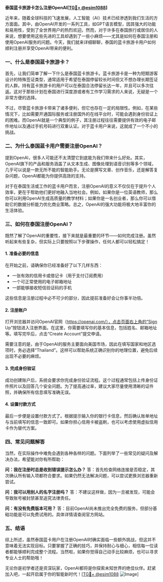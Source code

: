 **泰国蓝卡旅游卡怎么注册OpenAI[[TG💪+ @esim1088](https://t.me/s/esim1088)]**

近年来，随着全球科技的飞速发展，人工智能（AI）技术已经渗透到我们生活的方方面面。其中，由OpenAI开发的一系列工具，如GPT语言模型，因其强大的功能和易用性，受到了全世界用户的热烈欢迎。然而，对于许多在泰国旅行或居住的人来说，想要使用这些先进的工具却遇到了一些小麻烦——尤其是如何在泰国注册和使用OpenAI服务的问题。今天，我们就来详细聊聊，泰国的蓝卡旅游卡用户如何顺利注册并享受OpenAI带来的便利。

### 一、什么是泰国蓝卡旅游卡？

首先，让我们简单了解一下什么是泰国蓝卡旅游卡。蓝卡旅游卡是一种为短期游客设计的特殊签证类型，通常适用于希望在泰国停留较长时间但又不想办理长期签证的人群。持有蓝卡旅游卡的用户可以在泰国合法停留长达一年，并且可以多次往返。这对于那些计划在泰国进行深度游或者有工作学习需求的人来说，无疑是一个非常方便的选择。

不过，尽管蓝卡旅游卡带来了诸多便利，但它也存在一定的局限性。例如，在某些情况下，比如需要开通国际服务或注册国外的在线平台时，可能会遇到身份验证上的困难。而OpenAI就是一个典型的例子，其注册过程往往需要提供有效的电子邮件地址以及通过手机号码进行双重认证。对于蓝卡用户来说，这就成了一个不小的挑战。

### 二、为什么泰国蓝卡用户需要注册OpenAI？

提到OpenAI，很多人可能还不太清楚它到底能为我们带来什么好处。其实，OpenAI旗下的产品和服务涵盖了从文本生成、图像处理到语音识别等多个领域，几乎可以说是一款无所不能的智能助手。无论是撰写文章、创作音乐，还是解答复杂问题，OpenAI都能为你提供高效的支持。

对于在泰国生活或工作的蓝卡用户而言，注册OpenAI的意义不仅仅在于提升个人效率，更在于帮助他们更好地融入当地社会。例如，如果你是一位英语教师，那么你可以利用OpenAI生成高质量的教学材料；如果你是一名创业者，那么你可以借助它的数据分析能力优化商业策略。总之，OpenAI的强大功能将极大地丰富你的生活体验。

### 三、如何在泰国注册OpenAI？

既然了解了OpenAI的重要性，接下来就是最重要的环节——如何完成注册。虽然听起来有些复杂，但实际上只要按照以下步骤操作，任何人都可以轻松搞定！

#### 1. 准备必要的信息

在开始之前，请确保你已经准备好了以下几样东西：
- 一张有效的信用卡或借记卡（用于支付订阅费用）
- 一个可正常使用的电子邮箱地址
- 一部能够接收短信验证码的手机

这些信息是注册过程中必不可少的部分，因此提前准备好会让你事半功倍。

#### 2. 注册账户

打开浏览器并访问OpenAI官网（https://openai.com/），点击页面右上角的“Sign Up”按钮进入注册界面。在这里，你需要填写你的基本信息，包括姓名、邮箱地址等。填写完毕后，点击“Create Account”提交申请。

需要注意的是，由于OpenAI的服务主要面向美国市场，因此在填写国家和地区选项时，务必选择“Thailand”。这样可以帮助系统正确识别你的地理位置，避免后续出现不必要的麻烦。

#### 3. 完成身份验证

成功创建账户后，系统会要求你完成身份验证流程。这个过程通常包括上传身份证件照片以及回答几个安全问题。为了提高通过率，建议大家尽量使用清晰的证件照，并确保所有信息填写准确无误。

#### 4. 设置付款方式

最后一步便是设置付款方式了。根据提示输入你的银行卡信息，然后确认账单地址与当前填写的信息一致即可。如果你担心信用卡被盗刷，也可以考虑使用虚拟信用卡作为替代方案。

### 四、常见问题解答

当然，在实际操作中难免会遇到各种各样的问题。下面列举了一些常见的疑问及解决办法，希望能对你有所帮助：

**问：我在注册时总是收到错误提示怎么办？**
答：首先检查网络连接是否稳定，其次确认所有输入项都符合要求。如果仍然无法解决问题，可以尝试更换浏览器重新尝试。

**问：我可以用别人的名字注册吗？**
答：不建议这样做，因为一旦被发现，可能会导致账号被封禁甚至追究法律责任。

**问：有没有免费版本可用？**
答：目前OpenAI尚未推出完全免费的服务，但部分基础功能是可以免费试用的。具体详情请查阅官方网站。

### 五、结语

综上所述，虽然泰国蓝卡用户在注册OpenAI时确实面临一些额外挑战，但这并不意味着无法实现目标。只要掌握了正确的技巧，并保持耐心与细心，相信每一位读者都能够顺利完成整个流程。当然啦，如果你觉得自己动手比较麻烦，也可以寻求专业人士的帮助哦！

无论你是初学者还是资深玩家，OpenAI都将是你探索未知世界的绝佳伙伴。赶紧加入吧，一起开启属于你的智能新时代！[[TG💪+ @esim1088](https://t.me/s/esim1088) ![Image](https://i.postimg.cc/4NQfJmqS/Snipaste-2025-05-13-00-14-12.png)]